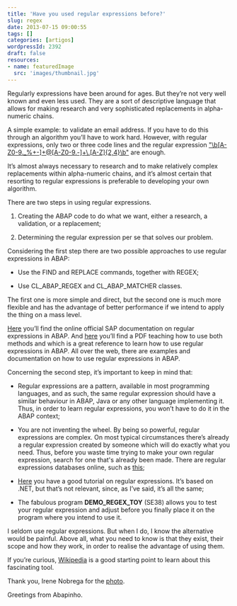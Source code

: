 ```yaml
---
title: 'Have you used regular expressions before?'
slug: regex
date: 2013-07-15 09:00:55
tags: []
categories: [artigos]
wordpressId: 2392
draft: false
resources:
- name: featuredImage
  src: 'images/thumbnail.jpg'
---
```

Regularly expressions have been around for ages. But they’re not very well known and even less used. They are a sort of descriptive language that allows for making research and very sophisticated replacements in alpha-numeric chains.

A simple example: to validate an email address. If you have to do this through an algorithm you’ll have to work hard. However, with regular expressions, only two or three code lines and the regular expression ["\b[A-Z0-9._%+-]+@[A-Z0-9.-]+\\.[A-Z]{2,4}\b"][1] are enough.

It’s almost always necessary to research and to make relatively complex replacements within alpha-numeric chains, and it’s almost certain that resorting to regular expressions is preferable to developing your own algorithm.

There are two steps in using regular expressions.

  1. Creating the ABAP code to do what we want, either a research, a validation, or a replacement;

  2. Determining the regular expression per se that solves our problem.

Considering the first step there are two possible approaches to use regular expressions in ABAP:

  * Use the FIND and REPLACE commands, together with REGEX;

  * Use CL_ABAP_REGEX and CL_ABAP_MATCHER classes.

The first one is more simple and direct, but the second one is much more flexible and has the advantage of better performance if we intend to apply the thing on a mass level.

[Here][2] you’ll find the online official SAP documentation on regular expressions in ABAP. And [here][3] you’ll find a PDF teaching how to use both methods and which is a great reference to learn how to use regular expressions in ABAP. All over the web, there are examples and documentation on how to use regular expressions in ABAP.

Concerning the second step, it’s important to keep in mind that:

  * Regular expressions are a pattern, available in most programming languages, and as such, the same regular expression should have a similar behaviour in ABAP, Java or any other language implementing it. Thus, in order to learn regular expressions, you won’t have to do it in the ABAP context;

  * You are not inventing the wheel. By being so powerful, regular expressions are complex. On most typical circumstances there’s already a regular expression created by someone which will do exactly what you need. Thus, before you waste time trying to make your own regular expression, search for one that's already been made. There are regular expressions databases online, such as [this][4];

  * [Here][5] you have a good tutorial on regular expressions. It’s based on .NET, but that’s not relevant, since, as I’ve said, it’s all the same;

  * The fabulous program **DEMO_REGEX_TOY** (SE38) allows you to test your regular expression and adjust before you finally place it on the program where you intend to use it.

I seldom use regular expressions. But when I do, I know the alternative would be painful. Above all, what you need to know is that they exist, their scope and how they work, in order to realise the advantage of using them.

If you’re curious, [Wikipedia][6] is a good starting point to learn about this fascinating tool.

Thank you, Irene Nobrega for the [photo][7].

Greetings from Abapinho.

   [1]: http://www.regular-expressions.info/email.html
   [2]: http://help.sap.com/abapdocu_70/en/ABENREGULAR_EXPRESSIONS.htm
   [3]: http://www.sdn.sap.com/irj/scn/go/portal/prtroot/docs/library/uuid/902ce392-dfce-2d10-4ba9-b4f777843182?QuickLink=index&overridelayout=true&49533857875589
   [4]: http://regexlib.com/
   [5]: http://www.codeproject.com/Articles/9099/The-30-Minute-Regex-Tutorial
   [6]: http://en.wikipedia.org/wiki/Regular_expression
   [7]: http://www.flickr.com/photos/irenewn/2536788858/
